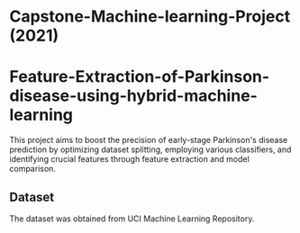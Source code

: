 # Capstone-Machine-learning-Project (2021)
# Feature-Extraction-of-Parkinson-disease-using-hybrid-machine-learning


This project aims to boost the precision of early-stage Parkinson's disease prediction by optimizing dataset splitting, employing various classifiers, and identifying crucial features through feature extraction and model comparison.

## Dataset
The dataset was obtained from UCI Machine Learning Repository.
